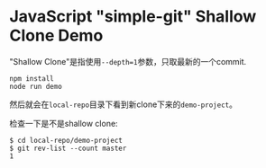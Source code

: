 JavaScript "simple-git" Shallow Clone Demo
==========================================

"Shallow Clone"是指使用`--depth=1`参数，只取最新的一个commit.

```
npm install
node run demo
```

然后就会在`local-repo`目录下看到新clone下来的`demo-project`。

检查一下是不是shallow clone:

```
$ cd local-repo/demo-project
$ git rev-list --count master
1
```
